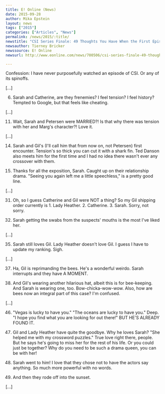 ```yaml
---
title: E! Online (News)
date: 2015-09-28
author: Mika Epstein
layout: news
tags: ["2015"]
categories: ["Articles", "News"]
permalink: /news/2015/:title/
newstitle: "CSI Series Finale: 49 Thoughts You Have When the First Episode You Ever Watch Is the Last One"  
newsauthor: Tierney Bricker  
newssource: E! Online  
newsurl: http://www.eonline.com/news/700506/csi-series-finale-49-thoughts-you-have-when-the-first-episode-you-ever-watch-is-the-last-one  

---
```


Confession: I have never purposefully watched an episode of CSI. Or any of its spinoffs.

[...]

6. Sarah and Catherine, are they frenemies? I feel tension? I feel history? Tempted to Google, but that feels like cheating.

[...]

11. Wait, Sarah and Petersen were MARRIED?! Is that why there was tension with her and Marg's character?! Love it. 

[...]

14. Sarah and Gil's (I'll call him that from now on, not Petersen) first encounter. Tension's so thick you can cut it with a shark fin. Ted Danson also meets him for the first time and I had no idea there wasn't ever any crossover with them.

15. Thanks for all the exposition, Sarah. Caught up on their relationship drama. "Seeing you again left me a little speechless," is a pretty good line. 

[...]

31. Oh, so I guess Catherine and Gil were NOT a thing? So my Gil shipping order currently is 1. Lady Heather. 2. Catherine. 3. Sarah. Sorry, not sorry.

32. Sarah getting the swabs from the suspects' mouths is the most I've liked her.

[...]

35. Sarah still loves Gil. Lady Heather doesn't love Gil. I guess I have to update my ranking. Sigh.

[...]

37. Ha, Gil is reprimanding the bees. He's a wonderful weirdo. Sarah interrupts and they have A MOMENT. 

38. And Gil's wearing another hilarious hat, albeit this is for bee-keeping. And Sarah is wearing one, too. Bow-chicka-wow-wow. Also, how are bees now an integral part of this case? I'm confused.

[...]

46. "Vegas is lucky to have you." "The oceans are lucky to have you." Deep. "I hope you find what you are looking for out there!" BUT HE'S ALREADY FOUND IT.

47. Gil and Lady Heather have quite the goodbye. Why he loves Sarah? "She helped me with my crossword puzzles." True love right there, people. But he says he's going to miss her for the rest of his life. Or you could just be together? Why do you need to be such a drama queen, you can be with her!

48. Sarah went to him! I love that they chose not to have the actors say anything. So much more powerful with no words.

49. And then they rode off into the sunset.

[...]

